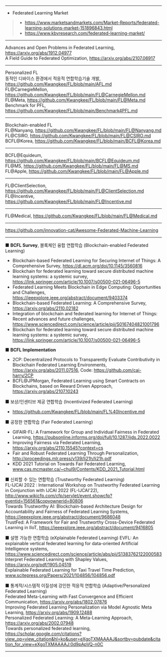 ***
- Federated Learning Market 
>- https://www.marketsandmarkets.com/Market-Reports/federated-learning-solutions-market-151896843.html
>- https://www.kbvresearch.com/federated-learning-market/

***
Advances and Open Problems in Federated Learning, https://arxiv.org/abs/1912.04977  
A Field Guide to Federated Optimization, https://arxiv.org/abs/2107.06917  

***
Personalized FL  
동적인 디바이스 환경에서 적응적 연합학습기술 개발, https://github.com/Kwangkee/FL/blob/main/AFL.md  
FL@CarnegieMellon, https://github.com/Kwangkee/FL/blob/main/FL@CarnegieMellon.md  
FL@Meta, https://github.com/Kwangkee/FL/blob/main/FL@Meta.md  
Benchmark for PFL, https://github.com/Kwangkee/FL/blob/main/Benchmark4PFL.md  

***
Blockchain-enabled FL  
FL@Nanyang, https://github.com/Kwangkee/FL/blob/main/FL@Nanyang.md  
FL@CSIRO, https://github.com/Kwangkee/FL/blob/main/FL@CSIRO.md  
BCFL@Korea, https://github.com/Kwangkee/FL/blob/main/BCFL@Korea.md  

***
BCFL@Equideum, https://github.com/Kwangkee/FL/blob/main/BCFL@Equideum.md  
FL@MS, https://github.com/Kwangkee/FL/blob/main/FL@MS.md  
FL@Apple, https://github.com/Kwangkee/FL/blob/main/FL@Apple.md  

***
FL@ClientSelection, https://github.com/Kwangkee/FL/blob/main/FL@ClientSelection.md  
FL@Incentive, https://github.com/Kwangkee/FL/blob/main/FL@Incentive.md  

***
FL@Medical, https://github.com/Kwangkee/FL/blob/main/FL@Medical.md  

***

https://github.com/innovation-cat/Awesome-Federated-Machine-Learning

***

■ **BCFL Survey**, 블록체인 융합 연합학습 (Blockchain-enabled Federated Learning)     
- Blockchain-based Federated Learning for Securing Internet of Things: A Comprehensive Survey, https://dl.acm.org/doi/10.1145/3560816   
- Blockchain for federated learning toward secure distributed machine learning systems: a systemic survey, https://link.springer.com/article/10.1007/s00500-021-06496-5
- Federated Learning Meets Blockchain in Edge Computing: Opportunities and Challenges, https://ieeexplore.ieee.org/abstract/document/9403374   
- Blockchain-based Federated Learning: A Comprehensive Survey, https://arxiv.org/abs/2110.02182  
- Integration of blockchain and federated learning for Internet of Things: Recent advances and future challenges, https://www.sciencedirect.com/science/article/pii/S0167404821001796  
- Blockchain for federated learning toward secure distributed machine learning systems: a systemic survey, https://link.springer.com/article/10.1007/s00500-021-06496-5 

■ **BCFL Implementation**  
- 2CP: Decentralized Protocols to Transparently Evaluate Contributivity in Blockchain Federated Learning Environments, https://arxiv.org/abs/2011.07516, Code: https://github.com/cai-harry/2CP 
- BCFL@JPMorgan, Federated Learning using Smart Contracts on Blockchains, based on Reward Driven Approach, https://arxiv.org/abs/2107.10243  

■ 보상/인센티브 제공 연합학습 (Incentivized Federated Learning)  
- https://github.com/Kwangkee/FL/blob/main/FL%40Incentive.md

■ 공정한 연합학습 (Fair Federated Learning)  
- GIFAIR-FL: A Framework for Group and Individual Fairness in Federated Learning, https://pubsonline.informs.org/doi/full/10.1287/ijds.2022.0022
- Improving Fairness via Federated Learning, https://arxiv.org/abs/2110.15545?context=cs     
- Fair and Robust Federated Learning Through Personalization, http://proceedings.mlr.press/v139/li21h/li21h.pdf   
- KDD 2021 Tutorial on Towards Fair Federated Learning, www.cas.mcmaster.ca/~chul9/Contents/KDD_2021_Tutorial.html   

■ 신뢰할 수 있는 연합학습 (Trustworthy Federated Learning)  
FL-IJCAI 2022 : International Workshop on Trustworthy Federated Learning in Conjunction with IJCAI 2022 (FL-IJCAI'22), http://www.wikicfp.com/cfp/servlet/event.showcfp?eventid=156561&copyownerid=80806   
Towards Trustworthy AI: Blockchain-based Architecture Design for Accountability and Fairness of Federated Learning Systems, https://ieeexplore.ieee.org/abstract/document/9686048   
TrustFed: A Framework for Fair and Trustworthy Cross-Device Federated Learning in IIoT, https://ieeexplore.ieee.org/abstract/document/9416805   

■ 설명 가능한 연합학습 (eXplainable Federated Learning)
EVFL: An explainable vertical federated learning for data-oriented Artificial Intelligence systems, https://www.sciencedirect.com/science/article/abs/pii/S1383762122000583   
Interpret Federated Learning with Shapley Values, https://arxiv.org/pdf/1905.04519  
Explainable Federated Learning for Taxi Travel Time Prediction, www.scitepress.org/Papers/2021/104856/104856.pdf  

■ 통계적/시스템적 이질성에 강인한 적응적 연합학습 (Adaptive/Personalized Federated Learning)  
Federated Meta-Learning with Fast Convergence and Efficient Communication, https://arxiv.org/abs/1802.07876   
Improving Federated Learning Personalization via Model Agnostic Meta Learning, https://arxiv.org/abs/1909.12488   
Personalized Federated Learning: A Meta-Learning Approach, https://arxiv.org/abs/2002.07948  
Towards personalized federated learning, https://scholar.google.com/citations?view_op=view_citation&hl=ko&user=eXgoTXMAAAAJ&sortby=pubdate&citation_for_view=eXgoTXMAAAAJ:0d9pApVQ-n0C  

***
